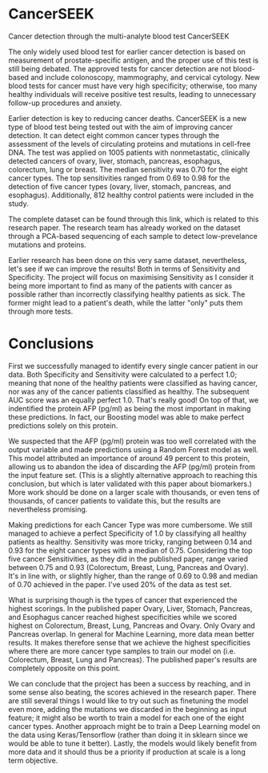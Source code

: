 # CancerSEEK
Cancer detection through the multi-analyte blood test CancerSEEK

The only widely used blood test for earlier cancer detection is based on measurement of prostate-specific antigen, and the proper use of this test is still being debated. The approved tests for cancer detection are not blood-based and include colonoscopy, mammography, and cervical cytology. New blood tests for cancer must have very high specificity; otherwise, too many healthy individuals will receive positive test results, leading to unnecessary follow-up procedures and anxiety.

Earlier detection is key to reducing cancer deaths. CancerSEEK is a new type of blood test being tested out with the aim of improving cancer detection. It can detect eight common cancer types through the assessment of the levels of circulating proteins and mutations in cell-free DNA. The test was applied on 1005 patients with nonmetastatic, clinically detected cancers of ovary, liver, stomach, pancreas, esophagus, colorectum, lung or breast. The median sensitivity was 0.70 for the eight cancer types. The top sensitivities ranged from 0.69 to 0.98 for the detection of five cancer types (ovary, liver, stomach, pancreas, and esophagus). Additionally, 812 healthy control patients were included in the study.


The complete dataset can be found through this link, which is related to this research paper. The research team has already worked on the dataset through a PCA-based sequencing of each sample to detect low-prevelance mutations and proteins.


Earlier research has been done on this very same dataset, nevertheless, let's see if we can improve the results! Both in terms of Sensitivity and Specificity. The project will focus on maximising Sensitivity as I consider it being more important to find as many of the patients with cancer as possible rather than incorrectly classifying healthy patients as sick. The former might lead to a patient's death, while the latter "only" puts them through more tests.



# Conclusions

First we successfully managed to identify every single cancer patient in our data. Both Specificity and Sensitivity were calculated to a perfect 1.0; meaning that none of the healthy patients were classified as having cancer, nor was any of the cancer patients classified as healthy. The subsequent AUC score was an equally perfect 1.0. That's really good! On top of that, we indentified the protein AFP (pg/ml) as being the most important in making these predictions. In fact, our Boosting model was able to make perfect predictions solely on this protein.


We suspected that the AFP (pg/ml) protein was too well correlated with the output variable and made predictions using a Random Forest model as well. This model attributed an importance of around 49 percent to this protein, allowing us to abandon the idea of discarding the AFP (pg/ml) protein from the input feature set. (This is a slightly alternative approach to reaching this conclusion, but which is later validated with this paper about biomarkers.) More work should be done on a larger scale with thousands, or even tens of thousands, of cancer patients to validate this, but the results are nevertheless promising.


Making predictions for each Cancer Type was more cumbersome. We still managed to achieve a perfect Specificity of 1.0 by classifying all healthy patients as healthy. Sensitivity was more tricky, ranging between 0.14 and 0.93 for the eight cancer types with a median of 0.75. Considering the top five cancer Sensitivities, as they did in the published paper, range varied between 0.75 and 0.93 (Colorectum, Breast, Lung, Pancreas and Ovary). It's in line with, or slightly higher, than the range of 0.69 to 0.98 and median of 0.70 achieved in the paper. I've used 20% of the data as test set.


What is surprising though is the types of cancer that experienced the highest scorings. In the published paper Ovary, Liver, Stomach, Pancreas, and Esophagus cancer reached highest specificities while we scored highest on Colorectum, Breast, Lung, Pancreas and Ovary. Only Ovary and Pancreas overlap. In general for Machine Learning, more data mean better results. It makes therefore sense that we achieve the highest specificities where there are more cancer type samples to train our model on (i.e. Colorectum, Breast, Lung and Pancreas). The published paper's results are completely opposite on this point.


We can conclude that the project has been a success by reaching, and in some sense also beating, the scores achieved in the research paper. There are still several things I would like to try out such as finetuning the model even more, adding the mutations we discarded in the beginning as input feature; it might also be worth to train a model for each one of the eight cancer types. Another approach might be to train a Deep Learning model on the data using Keras/Tensorflow (rather than doing it in sklearn since we would be able to tune it better). Lastly, the models would likely benefit from more data and it should thus be a priority if production at scale is a long term objective.

